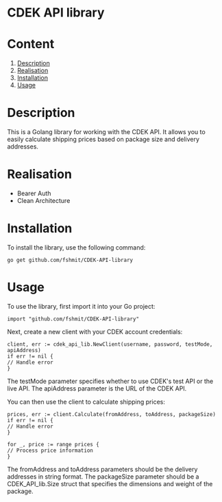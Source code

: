 # CDEK API library

<!-- ToC start -->
# Content

1. [Description](#Description)
2. [Realisation](#Realisation)
3. [Installation](#Installation)
4. [Usage](#Usage)

[//]: # (1. [Примеры]&#40;#Примеры&#41;)
<!-- ToC end -->

# Description

This is a Golang library for working with the CDEK API. It allows you to easily calculate shipping prices based on package size and delivery addresses.

# Realisation

- Bearer Auth
- Clean Architecture

# Installation

To install the library, use the following command:

```go get github.com/fshmit/CDEK-API-library```

# Usage

To use the library, first import it into your Go project:

```import "github.com/fshmit/CDEK-API-library"```

Next, create a new client with your CDEK account credentials:

```
client, err := cdek_api_lib.NewClient(username, password, testMode, apiAddress)
if err != nil {
// Handle error
}
```

The testMode parameter specifies whether to use CDEK's test API or the live API. The apiAddress parameter is the URL of the CDEK API.

You can then use the client to calculate shipping prices:

```
prices, err := client.Calculate(fromAddress, toAddress, packageSize)
if err != nil {
// Handle error
}

for _, price := range prices {
// Process price information
}
```

The fromAddress and toAddress parameters should be the delivery addresses in string format. The packageSize parameter should be a CDEK_API_lib.Size struct that specifies the dimensions and weight of the package.

